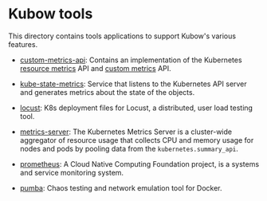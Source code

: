 
# Kubow tools

This directory contains tools applications to support Kubow's various features.

* [custom-metrics-api](https://github.com/DirectXMan12/k8s-prometheus-adapter): Contains an implementation of the Kubernetes [resource metrics](https://github.com/kubernetes/community/blob/master/contributors/design-proposals/instrumentation/resource-metrics-api.md) API and [custom metrics](https://github.com/kubernetes/community/blob/master/contributors/design-proposals/instrumentation/custom-metrics-api.md) API.

* [kube-state-metrics](https://github.com/kubernetes/kube-state-metrics): Service that listens to the Kubernetes API server and generates metrics about the state of the objects.

* [locust](https://github.com/locustio/locust): K8s deployment files for Locust, a distributed, user load testing tool.

* [metrics-server](https://github.com/kubernetes-incubator/metrics-server): The Kubernetes Metrics Server is a cluster-wide aggregator of resource usage that collects CPU and memory usage for nodes and pods by pooling data from the `kubernetes.summary_api`.

* [prometheus](https://github.com/prometheus/prometheus): A Cloud Native Computing Foundation project, is a systems and service monitoring system.

* [pumba](https://github.com/alexei-led/pumba): Chaos testing and network emulation tool for Docker. 

